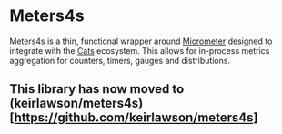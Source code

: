 # Meters4s

Meters4s is a thin, functional wrapper around [Micrometer](https://micrometer.io/) designed to integrate
with the [Cats](https://typelevel.org/cats/) ecosystem. This allows for in-process metrics aggregation
for counters, timers, gauges and distributions.

## This library has now moved to (keirlawson/meters4s)[https://github.com/keirlawson/meters4s]